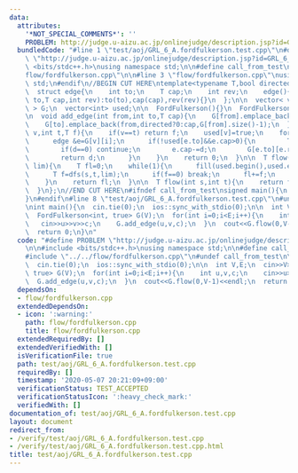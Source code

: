 ```yaml
---
data:
  attributes:
    '*NOT_SPECIAL_COMMENTS*': ''
    PROBLEM: http://judge.u-aizu.ac.jp/onlinejudge/description.jsp?id=GRL_6_A
  bundledCode: "#line 1 \"test/aoj/GRL_6_A.fordfulkerson.test.cpp\"\n#define PROBLEM\
    \ \"http://judge.u-aizu.ac.jp/onlinejudge/description.jsp?id=GRL_6_A\"\n\n#include\
    \ <bits/stdc++.h>\nusing namespace std;\n\n#define call_from_test\n#line 1 \"\
    flow/fordfulkerson.cpp\"\n\n#line 3 \"flow/fordfulkerson.cpp\"\nusing namespace\
    \ std;\n#endif\n//BEGIN CUT HERE\ntemplate<typename T,bool directed>\nstruct FordFulkerson{\n\
    \  struct edge{\n    int to;\n    T cap;\n    int rev;\n    edge(){}\n    edge(int\
    \ to,T cap,int rev):to(to),cap(cap),rev(rev){}\n  };\n\n  vector< vector<edge>\
    \ > G;\n  vector<int> used;\n\n  FordFulkerson(){}\n  FordFulkerson(int n):G(n),used(n){}\n\
    \n  void add_edge(int from,int to,T cap){\n    G[from].emplace_back(to,cap,G[to].size());\n\
    \    G[to].emplace_back(from,directed?0:cap,G[from].size()-1);\n  }\n\n  T dfs(int\
    \ v,int t,T f){\n    if(v==t) return f;\n    used[v]=true;\n    for(int i=0;i<(int)G[v].size();i++){\n\
    \      edge &e=G[v][i];\n      if(!used[e.to]&&e.cap>0){\n        T d=dfs(e.to,t,min(f,e.cap));\n\
    \        if(d==0) continue;\n        e.cap-=d;\n        G[e.to][e.rev].cap+=d;\n\
    \        return d;\n      }\n    }\n    return 0;\n  }\n\n  T flow(int s,int t,T\
    \ lim){\n    T fl=0;\n    while(1){\n      fill(used.begin(),used.end(),0);\n\
    \      T f=dfs(s,t,lim);\n      if(f==0) break;\n      fl+=f;\n      lim-=f;\n\
    \    }\n    return fl;\n  }\n\n  T flow(int s,int t){\n    return flow(s,t,numeric_limits<T>::max()/2);\n\
    \  }\n};\n//END CUT HERE\n#ifndef call_from_test\nsigned main(){\n  return 0;\n\
    }\n#endif\n#line 8 \"test/aoj/GRL_6_A.fordfulkerson.test.cpp\"\n#undef call_from_test\n\
    \nint main(){\n  cin.tie(0);\n  ios::sync_with_stdio(0);\n\n  int V,E;\n  cin>>V>>E;\n\
    \  FordFulkerson<int, true> G(V);\n  for(int i=0;i<E;i++){\n    int u,v,c;\n \
    \   cin>>u>>v>>c;\n    G.add_edge(u,v,c);\n  }\n  cout<<G.flow(0,V-1)<<endl;\n\
    \  return 0;\n}\n"
  code: "#define PROBLEM \"http://judge.u-aizu.ac.jp/onlinejudge/description.jsp?id=GRL_6_A\"\
    \n\n#include <bits/stdc++.h>\nusing namespace std;\n\n#define call_from_test\n\
    #include \"../../flow/fordfulkerson.cpp\"\n#undef call_from_test\n\nint main(){\n\
    \  cin.tie(0);\n  ios::sync_with_stdio(0);\n\n  int V,E;\n  cin>>V>>E;\n  FordFulkerson<int,\
    \ true> G(V);\n  for(int i=0;i<E;i++){\n    int u,v,c;\n    cin>>u>>v>>c;\n  \
    \  G.add_edge(u,v,c);\n  }\n  cout<<G.flow(0,V-1)<<endl;\n  return 0;\n}\n"
  dependsOn:
  - flow/fordfulkerson.cpp
  extendedDependsOn:
  - icon: ':warning:'
    path: flow/fordfulkerson.cpp
    title: flow/fordfulkerson.cpp
  extendedRequiredBy: []
  extendedVerifiedWith: []
  isVerificationFile: true
  path: test/aoj/GRL_6_A.fordfulkerson.test.cpp
  requiredBy: []
  timestamp: '2020-05-07 20:21:09+09:00'
  verificationStatus: TEST_ACCEPTED
  verificationStatusIcon: ':heavy_check_mark:'
  verifiedWith: []
documentation_of: test/aoj/GRL_6_A.fordfulkerson.test.cpp
layout: document
redirect_from:
- /verify/test/aoj/GRL_6_A.fordfulkerson.test.cpp
- /verify/test/aoj/GRL_6_A.fordfulkerson.test.cpp.html
title: test/aoj/GRL_6_A.fordfulkerson.test.cpp
---
```

